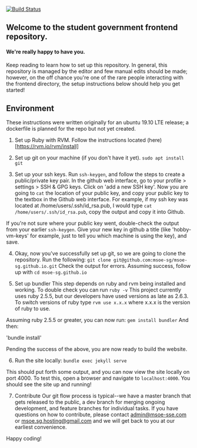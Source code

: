 [![Build Status](https://travis-ci.org/msoe-sg/msoe-sg.github.io.svg?branch=master)](https://travis-ci.org/msoe-sg/msoe-sg.github.io)
## Welcome to the student government frontend repository. 
#### We're really happy to have you.

Keep reading to learn how to set up this repository.
In general, this repository is managed by the editor and few manual edits should be made; however, on the off chance you're one of the rare people interacting with the frontend directory, the setup instructions below should help you get started!

## Environment
These instructions were written originally for an ubuntu 19.10 LTE release; a dockerfile is planned for the repo but not yet created.

1. Set up Ruby with RVM.
Follow the instructions located (here)[https://rvm.io/rvm/install]

2. Set up git on your machine (if you don't have it yet).
`sudo apt install git` 

3. Set up your ssh keys.
Run `ssh-keygen`, and follow the steps to create a public/private key pair.
In the github web interface, go to your profile > settings > SSH & GPG keys. Click on 'add a new SSH key'.
Now you are going to `cat` the location of your public key, and copy your public key to the textbox in the Github web interface.
For example, if my ssh key was located at /home/users/.ssh/id_rsa.pub, I would type
`cat /home/users/.ssh/id_rsa.pub`, copy the output and copy it into Github.

If you're not sure where your public key went, double-check the output from your earlier `ssh-keygen`.
Give your new key in github a title (like 'hobby-vm-keys' for example, just to tell you which machine is using the key), and save.

4. Okay, now you've successfully set up git, so we are going to clone the repository. Run the following:
`git clone git@github.com:msoe-sg/msoe-sg.github.io.git`
Check the output for errors. Assuming success, follow up with
`cd msoe-sg.github.io`

5. Set up bundler
This step depends on ruby and rvm being installed and working. To double check you can run
`ruby -v`
This project currently uses ruby 2.5.5, but our developers have used versions as late as 2.6.3.
To switch versions of ruby type
`rvm use x.x.x` where x.x.x is the version of ruby to use.

Assuming ruby 2.5.5 or greater, you can now run:
`gem install bundler`
And then:

'bundle install'

Pending the success of the above, you are now ready to build the website.

6. Run the site locally:
`bundle exec jekyll serve`

This should put forth some output, and you can now view the site locally on port 4000.
To test this, open a browser and navigate to `localhost:4000`. You should see the site up and running!

7. Contribute
Our git flow process is typical--we have a master branch that gets released to the public, a dev branch for merging ongoing development, and feature branches for individual tasks.
If you have questions on how to contribute, please contact admin@msoe-sse.com or msoe.sg.hosting@gmail.com and we will get back to you at our earliest convenience.

Happy coding!
